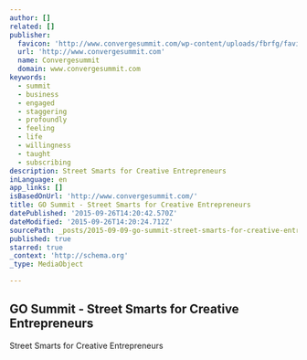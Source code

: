 ```yaml
---
author: []
related: []
publisher:
  favicon: 'http://www.convergesummit.com/wp-content/uploads/fbrfg/favicon.ico?v=xQw2MEwJBN'
  url: 'http://www.convergesummit.com'
  name: Convergesummit
  domain: www.convergesummit.com
keywords:
  - summit
  - business
  - engaged
  - staggering
  - profoundly
  - feeling
  - life
  - willingness
  - taught
  - subscribing
description: Street Smarts for Creative Entrepreneurs
inLanguage: en
app_links: []
isBasedOnUrl: 'http://www.convergesummit.com/'
title: GO Summit - Street Smarts for Creative Entrepreneurs
datePublished: '2015-09-26T14:20:42.570Z'
dateModified: '2015-09-26T14:20:24.712Z'
sourcePath: _posts/2015-09-09-go-summit-street-smarts-for-creative-entrepreneurs.md
published: true
starred: true
_context: 'http://schema.org'
_type: MediaObject

---
```

<article style=""><h1>GO Summit - Street Smarts for Creative Entrepreneurs</h1><p>Street Smarts for Creative Entrepreneurs</p></article>